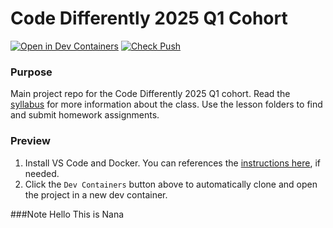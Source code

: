 # Code Differently 2025 Q1 Cohort

[![Open in Dev Containers](https://img.shields.io/static/v1?label=Dev%20Containers&message=Open&color=blue&logo=visualstudiocode)](https://vscode.dev/redirect?url=vscode://ms-vscode-remote.remote-containers/cloneInVolume?url=https://github.com/code-differently/code-differently-25-q1)
[![Check Push](https://github.com/code-differently/code-differently-25-q1/actions/workflows/check_push.yml/badge.svg)](https://github.com/code-differently/code-differently-25-q1/actions/workflows/check_push.yml)

### Purpose
Main project repo for the Code Differently 2025 Q1 cohort. Read the [syllabus](syllabus/) for more information about the class. Use the lesson folders to find and submit homework assignments.

### Preview
1. Install VS Code and Docker. You can references the [instructions here][dev-container-instructions], if needed.
1. Click the `Dev Containers` button above to automatically clone and open the project in a new dev container.
   
[dev-container-instructions]: https://aka.ms/vscode-remote/containers/getting-started

###Note Hello This is Nana
